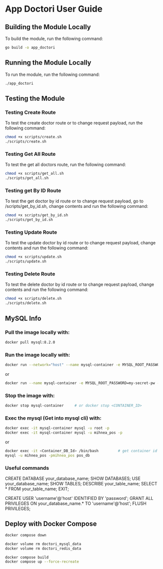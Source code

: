 # App Doctori User Guide

## Building the Module Locally
To build the module, run the following command:

```bash
go build -o app_doctori
```

## Running the Module Locally
To run the module, run the following command:

```bash
./app_doctori
```

## Testing the Module

### Testing Create Route
To test the create doctor route or to change request payload, run the following command:

```bash
chmod +x scripts/create.sh
./scripts/create.sh
```

### Testing Get All Route
To test the get all doctors route, run the following command:

```bash
chmod +x scripts/get_all.sh
./scripts/get_all.sh

```

### Testing get By ID Route
To test the get doctor by id route or to change request payload, go to /scripts/get_by_id.sh, change contents and run the following command:

```bash
chmod +x scripts/get_by_id.sh
./scripts/get_by_id.sh
```

### Testing Update Route
To test the update doctor by id route or to change request payload, change contents and run the following command:

```bash
chmod +x scripts/update.sh
./scripts/update.sh
```

### Testing Delete Route
To test the delete doctor by id route or to change request payload, change contents and run the following command:

```bash
chmod +x scripts/delete.sh
./scripts/delete.sh
```

## MySQL Info
### Pull the image locally with:

```bash
docker pull mysql:8.2.0
```

### Run the image locally with:

```bash
docker run --network="host" --name mysql-container -e MYSQL_ROOT_PASSWORD=my-secret-pw -d -p 3306:3306 mysql:8.2.0
```
or
```bash
docker run --name mysql-container -e MYSQL_ROOT_PASSWORD=my-secret-pw -d -p 3306:3306 mysql:8.2.0
```

### Stop the image with:

```bash
docker stop mysql-container     # or docker stop <CONTAINER_ID>
```

### Exec the mysql (Get into mysql cli) with:

```bash
docker exec -it mysql-container mysql -u root -p
docker exec -it mysql-container mysql -u mihnea_pos -p
```

or

```bash
docker exec -it <Container_DB_Id> /bin/bash         # get container id from docker ps command
mysql -u mihnea_pos -pmihnea_pos pos_db

```

### Useful commands
CREATE DATABASE your_database_name;
SHOW DATABASES;
USE your_database_name;
SHOW TABLES;
DESCRIBE your_table_name;
SELECT * FROM your_table_name;
EXIT;

CREATE USER 'username'@'host' IDENTIFIED BY 'password';
GRANT ALL PRIVILEGES ON your_database_name.* TO 'username'@'host';
FLUSH PRIVILEGES;

## Deploy with Docker Compose

```bash
docker compose down

docker volume rm doctori_mysql_data
docker volume rm doctori_redis_data

docker compose build 
docker compose up --force-recreate
```